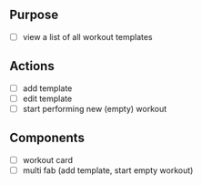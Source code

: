 ## Purpose
- [ ] view a list of all workout templates
## Actions
- [ ] add template
- [ ] edit template
- [ ] start performing new (empty) workout
## Components
- [ ] workout card
- [ ] multi fab (add template, start empty workout)